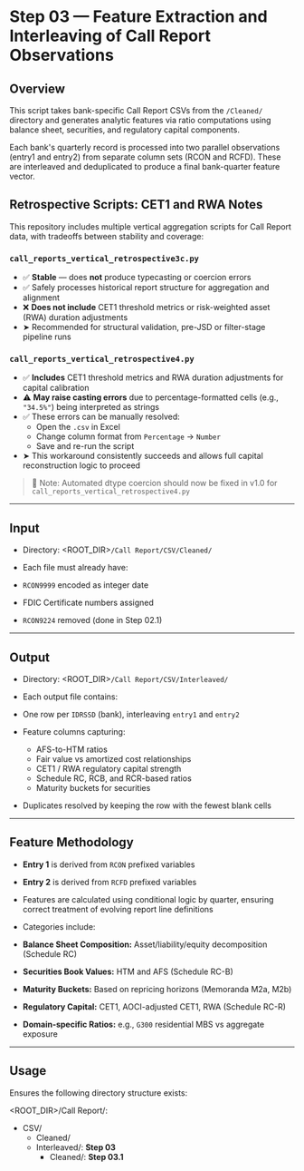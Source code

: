 # Step 03 — Feature Extraction and Interleaving of Call Report Observations

## Overview

This script takes bank-specific Call Report CSVs from the `/Cleaned/` directory and generates analytic features via ratio computations using balance sheet, securities, and regulatory capital components.

Each bank's quarterly record is processed into two parallel observations (entry1 and entry2) from separate column sets (RCON and RCFD). These are interleaved and deduplicated to produce a final bank-quarter feature vector.

## Retrospective Scripts: CET1 and RWA Notes

This repository includes multiple vertical aggregation scripts for Call Report data, with tradeoffs between stability and coverage:

### `call_reports_vertical_retrospective3c.py`
- ✅ **Stable** — does **not** produce typecasting or coercion errors
- ✅ Safely processes historical report structure for aggregation and alignment
- ❌ **Does not include** CET1 threshold metrics or risk-weighted asset (RWA) duration adjustments
- ➤ Recommended for structural validation, pre-JSD or filter-stage pipeline runs

### `call_reports_vertical_retrospective4.py`
- ✅ **Includes** CET1 threshold metrics and RWA duration adjustments for capital calibration
- ⚠️ **May raise casting errors** due to percentage-formatted cells (e.g., `"34.5%"`) being interpreted as strings
- ✅ These errors can be manually resolved:
  - Open the `.csv` in Excel
  - Change column format from `Percentage` → `Number`
  - Save and re-run the script
- ➤ This workaround consistently succeeds and allows full capital reconstruction logic to proceed

> 📌 Note: Automated dtype coercion should now be fixed in v1.0 for `call_reports_vertical_retrospective4.py`


---

## Input

- Directory: <ROOT_DIR>`/Call Report/CSV/Cleaned/`


- Each file must already have:
- `RCON9999` encoded as integer date
- FDIC Certificate numbers assigned
- `RCON9224` removed (done in Step 02.1)

---

## Output

- Directory: <ROOT_DIR>`/Call Report/CSV/Interleaved/`


- Each output file contains:
- One row per `IDRSSD` (bank), interleaving `entry1` and `entry2`
- Feature columns capturing:
  - AFS-to-HTM ratios
  - Fair value vs amortized cost relationships
  - CET1 / RWA regulatory capital strength
  - Schedule RC, RCB, and RCR-based ratios
  - Maturity buckets for securities
- Duplicates resolved by keeping the row with the fewest blank cells

---

## Feature Methodology

- **Entry 1** is derived from `RCON` prefixed variables  
- **Entry 2** is derived from `RCFD` prefixed variables  
- Features are calculated using conditional logic by quarter, ensuring correct treatment of evolving report line definitions

- Categories include:
- **Balance Sheet Composition:** Asset/liability/equity decomposition (Schedule RC)
- **Securities Book Values:** HTM and AFS (Schedule RC-B)
- **Maturity Buckets:** Based on repricing horizons (Memoranda M2a, M2b)
- **Regulatory Capital:** CET1, AOCI-adjusted CET1, RWA (Schedule RC-R)
- **Domain-specific Ratios:** e.g., `G300` residential MBS vs aggregate exposure

---

## Usage

Ensures the following directory structure exists:

<ROOT_DIR>/Call Report/:

  - CSV/
    - Cleaned/
    - Interleaved/: **Step 03**
      - Cleaned/: **Step 03.1**


